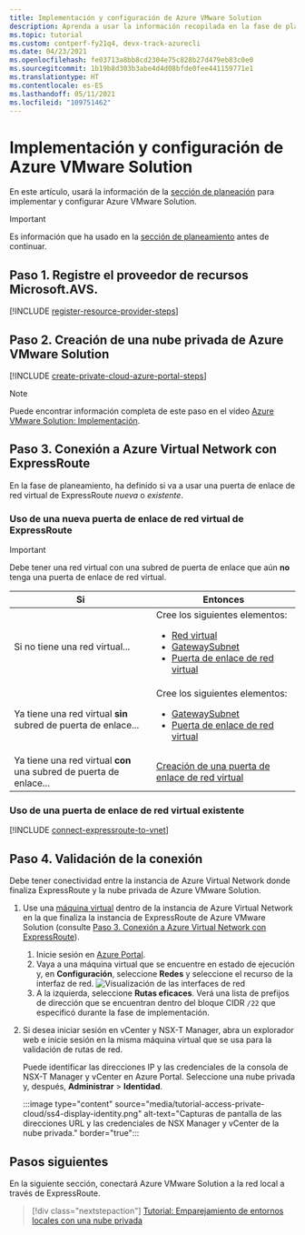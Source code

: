 ```yaml
---
title: Implementación y configuración de Azure VMware Solution
description: Aprenda a usar la información recopilada en la fase de planeación para implementar y configurar la nube privada de Azure VMware Solution.
ms.topic: tutorial
ms.custom: contperf-fy21q4, devx-track-azurecli
ms.date: 04/23/2021
ms.openlocfilehash: fe03713a8bb8cd2304e75c828b27d479eb83c0e0
ms.sourcegitcommit: 1b19b8d303b3abe4d4d08bfde0fee441159771e1
ms.translationtype: HT
ms.contentlocale: es-ES
ms.lasthandoff: 05/11/2021
ms.locfileid: "109751462"
---
```

# <a name="deploy-and-configure-azure-vmware-solution"></a>Implementación y configuración de Azure VMware Solution

En este artículo, usará la información de la [sección de planeación](production-ready-deployment-steps.md) para implementar y configurar Azure VMware Solution. 

>[!IMPORTANT]
>Es información que ha usado en la [sección de planeamiento](production-ready-deployment-steps.md) antes de continuar.

## <a name="step-1-register-the-microsoftavs-resource-provider"></a>Paso 1. Registre el proveedor de recursos **Microsoft.AVS**.

[!INCLUDE [register-resource-provider-steps](includes/register-resource-provider-steps.md)]

## <a name="step-2-create-an-azure-vmware-solution-private-cloud"></a>Paso 2. Creación de una nube privada de Azure VMware Solution

[!INCLUDE [create-private-cloud-azure-portal-steps](includes/create-private-cloud-azure-portal-steps.md)]

>[!NOTE]
>Puede encontrar información completa de este paso en el vídeo [Azure VMware Solution: Implementación](https://www.youtube.com/embed/gng7JjxgayI).


## <a name="step-3-connect-to-azure-virtual-network-with-expressroute"></a>Paso 3. Conexión a Azure Virtual Network con ExpressRoute

En la fase de planeamiento, ha definido si va a usar una puerta de enlace de red virtual de ExpressRoute *nueva* o *existente*.  

### <a name="use-a-new-expressroute-virtual-network-gateway"></a>Uso de una nueva puerta de enlace de red virtual de ExpressRoute

>[!IMPORTANT]
>Debe tener una red virtual con una subred de puerta de enlace que aún **no** tenga una puerta de enlace de red virtual.

| Si | Entonces  |
| --- | --- |
| Si no tiene una red virtual...     |  Cree los siguientes elementos:<ul><li><a href="tutorial-configure-networking.md#create-a-virtual-network">Red virtual</a></li><li><a href="../expressroute/expressroute-howto-add-gateway-portal-resource-manager.md#create-the-gateway-subnet">GatewaySubnet</a></li><li><a href="tutorial-configure-networking.md#create-a-virtual-network-gateway">Puerta de enlace de red virtual</a></li></ul>        |
| Ya tiene una red virtual **sin** subred de puerta de enlace...   | Cree los siguientes elementos: <ul><li><a href="../expressroute/expressroute-howto-add-gateway-portal-resource-manager.md#create-the-gateway-subnet">GatewaySubnet</a></li><li><a href="tutorial-configure-networking.md#create-a-virtual-network-gateway">Puerta de enlace de red virtual</a></li></ul>          |
| Ya tiene una red virtual **con** una subred de puerta de enlace... | [Creación de una puerta de enlace de red virtual](tutorial-configure-networking.md#create-a-virtual-network-gateway)   |


### <a name="use-an-existing-virtual-network-gateway"></a>Uso de una puerta de enlace de red virtual existente

[!INCLUDE [connect-expressroute-to-vnet](includes/connect-expressroute-vnet.md)]


## <a name="step-4-validate-the-connection"></a>Paso 4. Validación de la conexión

Debe tener conectividad entre la instancia de Azure Virtual Network donde finaliza ExpressRoute y la nube privada de Azure VMware Solution. 

1. Use una [máquina virtual](../virtual-machines/windows/quick-create-portal.md#create-virtual-machine) dentro de la instancia de Azure Virtual Network en la que finaliza la instancia de ExpressRoute de Azure VMware Solution (consulte [Paso 3. Conexión a Azure Virtual Network con ExpressRoute](#step-3-connect-to-azure-virtual-network-with-expressroute)).  

   1. Inicie sesión en [Azure Portal](https://portal.azure.com).
   2. Vaya a una máquina virtual que se encuentre en estado de ejecución y, en **Configuración**, seleccione **Redes** y seleccione el recurso de la interfaz de red.
      ![Visualización de las interfaces de red](../virtual-network/media/diagnose-network-routing-problem/view-nics.png)
   4. A la izquierda, seleccione **Rutas eficaces**. Verá una lista de prefijos de dirección que se encuentran dentro del bloque CIDR `/22` que especificó durante la fase de implementación.

1. Si desea iniciar sesión en vCenter y NSX-T Manager, abra un explorador web e inicie sesión en la misma máquina virtual que se usa para la validación de rutas de red.  

   Puede identificar las direcciones IP y las credenciales de la consola de NSX-T Manager y vCenter en Azure Portal.  Seleccione una nube privada y, después, **Administrar** > **Identidad**.

   :::image type="content" source="media/tutorial-access-private-cloud/ss4-display-identity.png" alt-text="Capturas de pantalla de las direcciones URL y las credenciales de NSX Manager y vCenter de la nube privada." border="true":::


## <a name="next-steps"></a>Pasos siguientes

En la siguiente sección, conectará Azure VMware Solution a la red local a través de ExpressRoute.

> [!div class="nextstepaction"]
> [Tutorial: Emparejamiento de entornos locales con una nube privada](tutorial-expressroute-global-reach-private-cloud.md)
